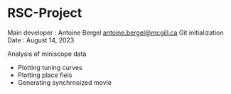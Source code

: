 # RSC-Project
Main developer : Antoine Bergel <antoine.bergel@mcgill.ca>
Git initialization Date : August 14, 2023

Analysis of miniscope data
- Plotting tuning curves
- Plotting place fiels
- Generating synchrnoized movie